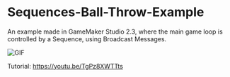 # Sequences-Ball-Throw-Example

An example made in GameMaker Studio 2.3, where the main game loop is controlled by a Sequence, using Broadcast Messages.

![GIF](https://s7.gifyu.com/images/ballthrow_prototype_0.gif)

Tutorial:
https://youtu.be/TgPz8XWTTts
